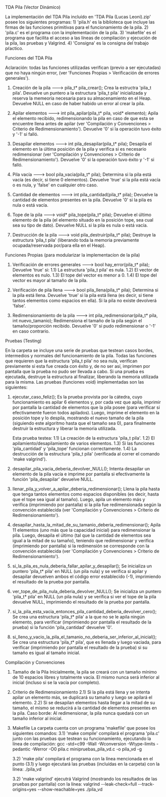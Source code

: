 TDA Pila (Vector Dinámico)

La implementación del TDA Pila incluído en 'TDA Pila (Lucas Leoni).zip' posee los siguientes programas:
    1) 'pila.h' es la biblioteca que incluye las firmas de las funciones primitivas para el funcionamiento de la pila.
    2) 'pila.c' es el programa con la implementación de la pila.
    3) 'makefile' es el programa que facilita el acceso a las líneas de compilación y ejecución de la pila, las pruebas y Valgrind.
    4) 'Consigna' es la consigna del trabajo pŕactico.


Funciones del TDA Pila

Aclaración: todas las funciones utilizadas verifican (previo a ser ejecutadas) que no haya ningún error,
            (ver 'Funciones Propias > Verificación de errores generales').

1) Creación de la pila ---> pila_t* pila_crear();
     Crea la estructra 'pila_t pila'.
     Devuelve un puntero a la estructura 'pila_t pila' inicializada y reserva la memeoria necesaria para su almacenamiento en el Heap.
     Devuelve NULL en caso de haber habido un error al crear la pila.

2) Apilar elementos ---> int pila_apilar(pila_t* pila, void* elemento);
     Apila el elemento recibido, redimensionando la pila en caso de que esta se encuentre llena antes de apilar
     (ver 'Compilación y Convenciones > Criterio de Redimensionamiento').
     Devuelve '0' si la operación tuvo éxito y '-1' si falló.

3) Desapilar elementos ---> int pila_desapilar(pila_t* pila);
     Desapila el elemento en la última posición de la pila y verifica si es necesario redimensionar
     (ver 'Compilación y Convenciones > Criterio de Redimensionamiento').
     Devuelve '0' si la operación tuvo éxito y '-1' si falló.

4) Pila vacía ---> bool pila_vacia(pila_t* pila);
     Determina si la pila está vacía (es decir, si tiene 0 elementos).
     Devuelve 'true' si la pila está vacía o es nula, y 'false' en cualquier otro caso.

5) Cantidad de elementos ---> int pila_cantidad(pila_t* pila);
     Devuelve la cantidad de elementos presentes en la pila.
     Devuelve '0' si la pila es nula o está vacía.

6) Tope de la pila ---> void* pila_tope(pila_t* pila);
     Devuelve el último elemento de la pila (el elemento situado en la posición tope, sea cual sea su tipo de dato).
     Devuelve NULL si la pila es nula o está vacía.

7) Destrucción de la pila ---> void pila_destruir(pila_t* pila);
     Destruye la estructura 'pila_t pila' (liberando toda la memoria previamente ocupada/reservada por/para ella en el Heap).


Funciones Propias (para modularizar la implementacíon de la pila)

1) Verificación de errores generales ---> bool hay_error(pila_t* pila);
     Devuelve 'true' si:
        1.1) La estructura 'pila_t pila' es nula.
        1.2) El vector de elementos es nulo.
        1.3) El tope del vector es menor a 0.
        1.4) El tope del vector es mayor al tamaño de la pila.

2) Verificación de pila llena ---> bool pila_llena(pila_t* pila);
     Determina si la pila está llena.
     Devuelve 'true' si la pila está llena (es decir, si tiene tantos elementos como espacios en ella).
     Si la pila no existe devolverá 'false'.

3) Redimensionamiento de la pila ---> int pila_redimensionar(pila_t* pila, int nuevo_tamanio);
     Redimensiona el tamaño de la pila según el tamaño/proporción recibido.
     Devuelve '0' si pudo redimensionar o '-1' en caso contrario.


Pruebas (Testing)

En la carpeta se incluye una serie de pruebas que testean casos bordes, intermedios y normales del funcionamiento de la pila.
Todas las funciones que requieren que la estructura 'pila_t pila' no sea nula, verifican previamente si esta fue creada con éxito y,
de no ser así, imprimen por pantalla que la prueba no pudo ser llevada a cabo.
Si una prueba es ejecutada, destruye la estructura al finalizar, liberando la memoria utilizada para la misma.
Las pruebas (funciones void) implementadas son las siguientes:

1) ejecutar_caso_feliz();
     Es la prueba provista por la cátedra, cuyo funcionamiento es apilar 6 elementos y, por cada vez que apila, imprimir por pantalla
     la cantidad de elementos que la pila posee (para verificar si efectivamente fueron todos apilados). Luego, imprime el elemento
     en la posición tope y lo despila, mostrando el nuevo tamaño de la pila (siguiendo este algoritmo hasta que el tamaño sea 0),
     para finalmente destruir la estructura y liberar la memoria utilizada.

     Esta prueba testea:
        1.1) La creación de la estructura 'pila_t pila'.
        1.2) El apilamiento/desapilamiento de varios elementos.
        1.3) Si las funciones 'pila_cantidad' y 'pila_tope' funcionan correctamente.
        1.4) La destrucción de la estructura 'pila_t pila' (verificada al correr el comando 'make valgrind').
    
2) desapilar_pila_vacia_deberia_devolver_NULL();
     Intenta desapilar un elemento de la pila vacía e imprime por pantalla si efectivamente la función 'pila_desapilar' devuelve NULL.

3) llenar_pila_y_volver_a_apilar_deberia_redimensionar();
     Llena la pila hasta que tenga tantos elementos como espacios disponibles (es decir, hasta que el tope sea igual al tamaño).
     Luego, apila un elemento más y verifica (imprimiendo por pantalla) si la pila fue redimensionada según la convención establecida
     (ver 'Compilación y Convenciones > Criterio de Redimensionamiento').

4) desapilar_hasta_la_mitad_de_su_tamanio_deberia_redimensionar();
     Apila 11 elementos (uno más que la capacidad inicial) para redimensionar la pila. Luego, desapila el último (tal que la cantidad
     de elementos sea igual a la mitad de su tamaño), teniendo que redimensionar y verifica (imprimiendo por pantalla) si la
     redimensión se corresponde con la convención establecida (ver 'Compilación y Convenciones > Criterio de Redimensionamiento').

5) si_la_pila_es_nula_deberia_fallar_apilar_y_desapilar();
     Se inicializa un puntero 'pila_t* pila' en NULL (un pila nula) y se verifica si apilar y desapilar devuelven ambos
     el código error establecido (-1), imprimiendo el resultado de la prueba por pantalla.

6) ver_tope_de_pila_nula_deberia_devolver_NULL();
     Se inicializa un puntero 'pila_t* pila' en NULL (un pila nula) y se verifica si ver el tope de la pila devuelve NULL,
     imprimiendo el resultado de la prueba por pantalla.

7) si_la_pila_esta_vacia_entonces_pila_cantidad_deberia_devolver_cero();
     Se crea una estructura 'pila_t* pila' a la que no se le apila ningún elemento, para verificar (imprimiendo por pantalla el resultado
     de la prueba) si la función 'pila_cantidad' devuelve '0'.

8) si_lleno_y_vacio_la_pila_el_tamanio_no_deberia_ser_inferior_al_inicial();
     Se crea una estructura 'pila_t* pila', que es llenada y luego vaciada, para verificar (imprimiendo por pantalla el resultado de la prueba)
     si su tamaño es igual al tamaño inicial.


Compilación y Convenciones

1) Tamaño de la Pila
     Inicialmente, la pila se creará con un tamaño mínimo de 10 espacios libres y totalmente vacía.
     El mismo nunca será inferior al inicial (incluso si se la vacía por completo).

2) Criterio de Redimensionamiento
     2.1) Si la pila está llena y se intenta apilar un elemento más, se duplicará su tamaño y luego se apilará el elemento.
     2.2) Si se desapilan elementos hasta llegar a la mitad de su tamaño, el mismo se reducirá a la cantidad de elementos presentes en la pila.
          Caso borde: Al redimensionar, la pila nunca quedará con un tamaño inferior al inicial.

3) Makefile
   La carpeta cuenta con un programa 'makefile' que posee los siguientes comandos:
     3.1) 'make compile' compilará el programa 'pila.c' junto con las pruebas que testean su funcionamiento, ejecutando la línea de compilación:
              gcc -std=c99 -Wall -Wconversion -Wtype-limits -pedantic -Werror -O0 pila.c minipruebas_pila_vd.c -o pila_vd -g

     3.2) 'make pila' compilará el programa con la línea mencionada en el punto (3.1) y luego ejecutará las pruebas (incluídas en la carpeta) con la línea:
              ./pila_vd

     3.2) 'make valgrind' ejecutrá Valgrind (mostrando los resultados de las pruebas por pantalla) con la línea:
              valgrind --leak-check=full --track-origins=yes --show-reachable=yes ./pila_vd
